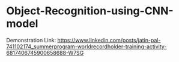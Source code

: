 # Object-Recognition-using-CNN-model

Demonstration Link: https://www.linkedin.com/posts/jatin-pal-741102174_summerprogram-worldrecordholder-training-activity-6817406745900658688-W7SG
